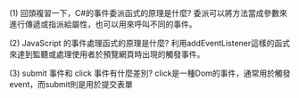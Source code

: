 (1) 回頭複習一下，C#的事件委派函式的原理是什麼?
委派可以將方法當成參數來進行傳遞或指派給屬性，也可以用來呼叫不同的事件。

(2) JavaScript 的事件處理函式的原理是什麼?
利用addEventListener這樣的函式來達到監聽或處理使用者於預覽網頁時出現的觸發事件。

(3) submit 事件和 click 事件有什麼差別?
click是一種Dom的事件，通常用於觸發event，而submit則是用於提交表單
